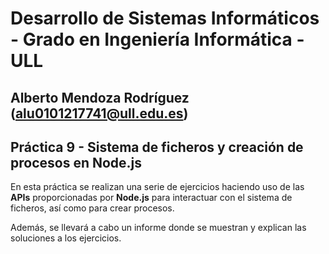# Desarrollo de Sistemas Informáticos - Grado en Ingeniería Informática - ULL

## Alberto Mendoza Rodríguez (alu0101217741@ull.edu.es)

## Práctica 9 - Sistema de ficheros y creación de procesos en Node.js

En esta práctica se realizan una serie de ejercicios haciendo uso de las **APIs** proporcionadas por **Node.js** para interactuar con el sistema de ficheros, así como para crear procesos.

Además, se llevará a cabo un informe donde se muestran y explican las soluciones a los ejercicios.